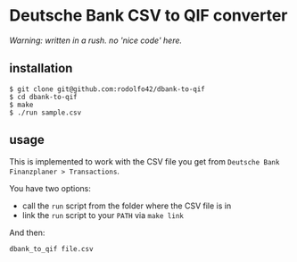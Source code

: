 # Deutsche Bank CSV to QIF converter

_Warning: written in a rush. no 'nice code' here._

## installation

```
$ git clone git@github.com:rodolfo42/dbank-to-qif
$ cd dbank-to-qif
$ make
$ ./run sample.csv
```

## usage

This is implemented to work with the CSV file you get from `Deutsche Bank Finanzplaner > Transactions`.

You have two options:

- call the `run` script from the folder where the CSV file is in
- link the `run` script to your `PATH` via `make link`

And then:

```
dbank_to_qif file.csv
```
